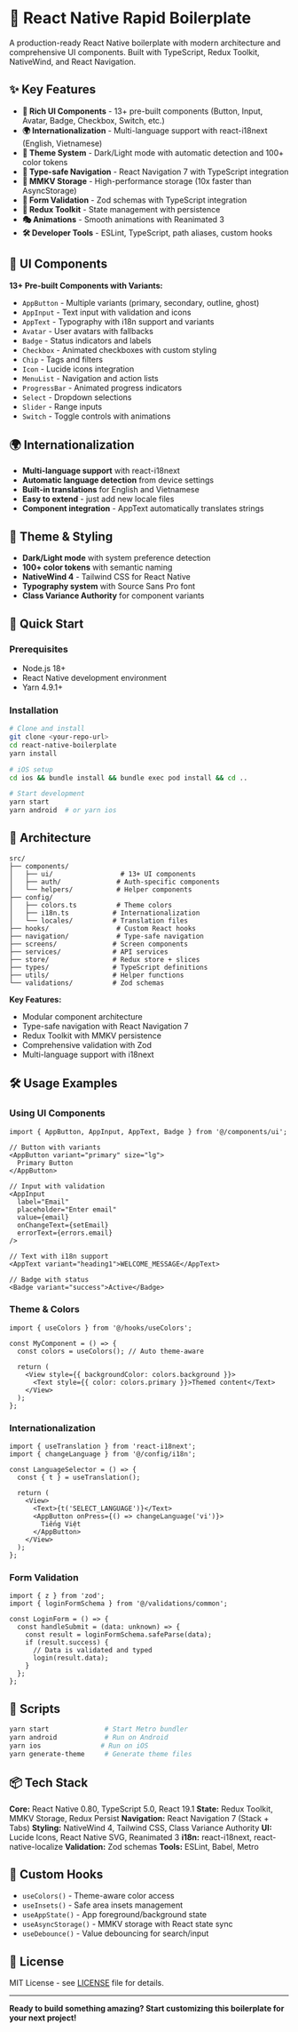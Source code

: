 # 🚀 React Native Rapid Boilerplate

A production-ready React Native boilerplate with modern architecture and comprehensive UI components. Built with TypeScript, Redux Toolkit, NativeWind, and React Navigation.

## ✨ Key Features

- **🧩 Rich UI Components** - 13+ pre-built components (Button, Input, Avatar, Badge, Checkbox, Switch, etc.)
- **🌍 Internationalization** - Multi-language support with react-i18next (English, Vietnamese)
- **🎨 Theme System** - Dark/Light mode with automatic detection and 100+ color tokens
- **📱 Type-safe Navigation** - React Navigation 7 with TypeScript integration
- **💾 MMKV Storage** - High-performance storage (10x faster than AsyncStorage)
- **🎯 Form Validation** - Zod schemas with TypeScript integration
- **🔄 Redux Toolkit** - State management with persistence
- **🎭 Animations** - Smooth animations with Reanimated 3
- **🛠️ Developer Tools** - ESLint, TypeScript, path aliases, custom hooks

## 🧩 UI Components

**13+ Pre-built Components with Variants:**
- `AppButton` - Multiple variants (primary, secondary, outline, ghost)
- `AppInput` - Text input with validation and icons
- `AppText` - Typography with i18n support and variants
- `Avatar` - User avatars with fallbacks
- `Badge` - Status indicators and labels
- `Checkbox` - Animated checkboxes with custom styling
- `Chip` - Tags and filters
- `Icon` - Lucide icons integration
- `MenuList` - Navigation and action lists
- `ProgressBar` - Animated progress indicators
- `Select` - Dropdown selections
- `Slider` - Range inputs
- `Switch` - Toggle controls with animations

## 🌍 Internationalization

- **Multi-language support** with react-i18next
- **Automatic language detection** from device settings
- **Built-in translations** for English and Vietnamese
- **Easy to extend** - just add new locale files
- **Component integration** - AppText automatically translates strings

## 🎨 Theme & Styling

- **Dark/Light mode** with system preference detection
- **100+ color tokens** with semantic naming
- **NativeWind 4** - Tailwind CSS for React Native
- **Typography system** with Source Sans Pro font
- **Class Variance Authority** for component variants

## 🚀 Quick Start

### Prerequisites
- Node.js 18+
- React Native development environment
- Yarn 4.9.1+

### Installation

```bash
# Clone and install
git clone <your-repo-url>
cd react-native-boilerplate
yarn install

# iOS setup
cd ios && bundle install && bundle exec pod install && cd ..

# Start development
yarn start
yarn android  # or yarn ios
```

## 📁 Architecture

```
src/
├── components/
│   ├── ui/                 # 13+ UI components
│   ├── auth/              # Auth-specific components
│   └── helpers/           # Helper components
├── config/
│   ├── colors.ts          # Theme colors
│   ├── i18n.ts           # Internationalization
│   └── locales/          # Translation files
├── hooks/                 # Custom React hooks
├── navigation/            # Type-safe navigation
├── screens/              # Screen components
├── services/             # API services
├── store/                # Redux store + slices
├── types/                # TypeScript definitions
├── utils/                # Helper functions
└── validations/          # Zod schemas
```

**Key Features:**
- Modular component architecture
- Type-safe navigation with React Navigation 7
- Redux Toolkit with MMKV persistence
- Comprehensive validation with Zod
- Multi-language support with i18next

## 🛠️ Usage Examples

### Using UI Components

```tsx
import { AppButton, AppInput, AppText, Badge } from '@/components/ui';

// Button with variants
<AppButton variant="primary" size="lg">
  Primary Button
</AppButton>

// Input with validation
<AppInput
  label="Email"
  placeholder="Enter email"
  value={email}
  onChangeText={setEmail}
  errorText={errors.email}
/>

// Text with i18n support
<AppText variant="heading1">WELCOME_MESSAGE</AppText>

// Badge with status
<Badge variant="success">Active</Badge>
```

### Theme & Colors

```tsx
import { useColors } from '@/hooks/useColors';

const MyComponent = () => {
  const colors = useColors(); // Auto theme-aware

  return (
    <View style={{ backgroundColor: colors.background }}>
      <Text style={{ color: colors.primary }}>Themed content</Text>
    </View>
  );
};
```

### Internationalization

```tsx
import { useTranslation } from 'react-i18next';
import { changeLanguage } from '@/config/i18n';

const LanguageSelector = () => {
  const { t } = useTranslation();

  return (
    <View>
      <Text>{t('SELECT_LANGUAGE')}</Text>
      <AppButton onPress={() => changeLanguage('vi')}>
        Tiếng Việt
      </AppButton>
    </View>
  );
};
```

### Form Validation

```tsx
import { z } from 'zod';
import { loginFormSchema } from '@/validations/common';

const LoginForm = () => {
  const handleSubmit = (data: unknown) => {
    const result = loginFormSchema.safeParse(data);
    if (result.success) {
      // Data is validated and typed
      login(result.data);
    }
  };
};
```

## 🔧 Scripts

```bash
yarn start              # Start Metro bundler
yarn android            # Run on Android
yarn ios               # Run on iOS
yarn generate-theme     # Generate theme files
```

## 📦 Tech Stack

**Core:** React Native 0.80, TypeScript 5.0, React 19.1
**State:** Redux Toolkit, MMKV Storage, Redux Persist
**Navigation:** React Navigation 7 (Stack + Tabs)
**Styling:** NativeWind 4, Tailwind CSS, Class Variance Authority
**UI:** Lucide Icons, React Native SVG, Reanimated 3
**i18n:** react-i18next, react-native-localize
**Validation:** Zod schemas
**Tools:** ESLint, Babel, Metro

## 🎣 Custom Hooks

- `useColors()` - Theme-aware color access
- `useInsets()` - Safe area insets management
- `useAppState()` - App foreground/background state
- `useAsyncStorage()` - MMKV storage with React state sync
- `useDebounce()` - Value debouncing for search/input

## 📄 License

MIT License - see [LICENSE](LICENSE) file for details.

---

**Ready to build something amazing? Start customizing this boilerplate for your next project!**
